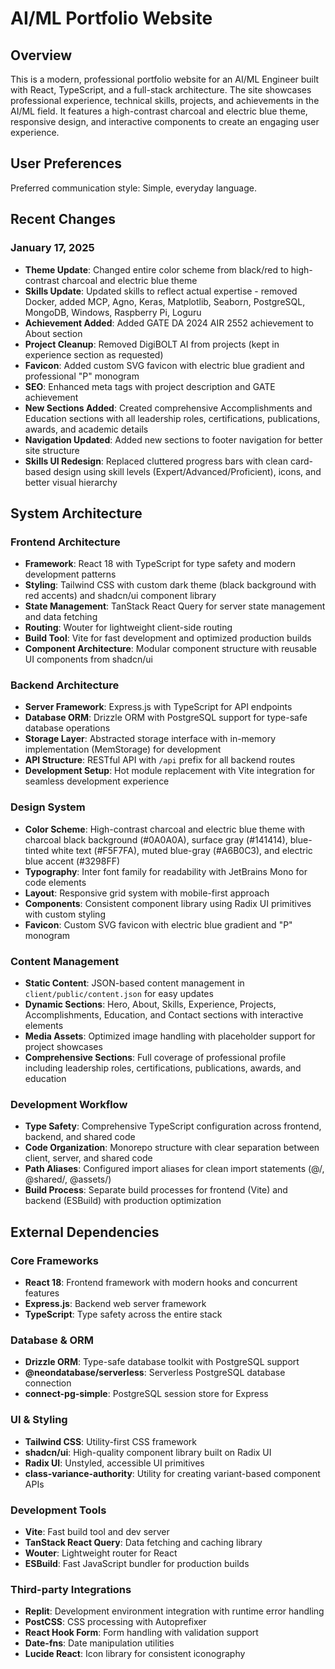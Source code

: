 # AI/ML Portfolio Website

## Overview

This is a modern, professional portfolio website for an AI/ML Engineer built with React, TypeScript, and a full-stack architecture. The site showcases professional experience, technical skills, projects, and achievements in the AI/ML field. It features a high-contrast charcoal and electric blue theme, responsive design, and interactive components to create an engaging user experience.

## User Preferences

Preferred communication style: Simple, everyday language.

## Recent Changes

### January 17, 2025
- **Theme Update**: Changed entire color scheme from black/red to high-contrast charcoal and electric blue theme
- **Skills Update**: Updated skills to reflect actual expertise - removed Docker, added MCP, Agno, Keras, Matplotlib, Seaborn, PostgreSQL, MongoDB, Windows, Raspberry Pi, Loguru
- **Achievement Added**: Added GATE DA 2024 AIR 2552 achievement to About section
- **Project Cleanup**: Removed DigiBOLT AI from projects (kept in experience section as requested)
- **Favicon**: Added custom SVG favicon with electric blue gradient and professional "P" monogram
- **SEO**: Enhanced meta tags with project description and GATE achievement
- **New Sections Added**: Created comprehensive Accomplishments and Education sections with all leadership roles, certifications, publications, awards, and academic details
- **Navigation Updated**: Added new sections to footer navigation for better site structure
- **Skills UI Redesign**: Replaced cluttered progress bars with clean card-based design using skill levels (Expert/Advanced/Proficient), icons, and better visual hierarchy

## System Architecture

### Frontend Architecture
- **Framework**: React 18 with TypeScript for type safety and modern development patterns
- **Styling**: Tailwind CSS with custom dark theme (black background with red accents) and shadcn/ui component library
- **State Management**: TanStack React Query for server state management and data fetching
- **Routing**: Wouter for lightweight client-side routing
- **Build Tool**: Vite for fast development and optimized production builds
- **Component Architecture**: Modular component structure with reusable UI components from shadcn/ui

### Backend Architecture
- **Server Framework**: Express.js with TypeScript for API endpoints
- **Database ORM**: Drizzle ORM with PostgreSQL support for type-safe database operations
- **Storage Layer**: Abstracted storage interface with in-memory implementation (MemStorage) for development
- **API Structure**: RESTful API with `/api` prefix for all backend routes
- **Development Setup**: Hot module replacement with Vite integration for seamless development experience

### Design System
- **Color Scheme**: High-contrast charcoal and electric blue theme with charcoal black background (#0A0A0A), surface gray (#141414), blue-tinted white text (#F5F7FA), muted blue-gray (#A6B0C3), and electric blue accent (#3298FF)
- **Typography**: Inter font family for readability with JetBrains Mono for code elements
- **Layout**: Responsive grid system with mobile-first approach
- **Components**: Consistent component library using Radix UI primitives with custom styling
- **Favicon**: Custom SVG favicon with electric blue gradient and "P" monogram

### Content Management
- **Static Content**: JSON-based content management in `client/public/content.json` for easy updates
- **Dynamic Sections**: Hero, About, Skills, Experience, Projects, Accomplishments, Education, and Contact sections with interactive elements
- **Media Assets**: Optimized image handling with placeholder support for project showcases
- **Comprehensive Sections**: Full coverage of professional profile including leadership roles, certifications, publications, awards, and education

### Development Workflow
- **Type Safety**: Comprehensive TypeScript configuration across frontend, backend, and shared code
- **Code Organization**: Monorepo structure with clear separation between client, server, and shared code
- **Path Aliases**: Configured import aliases for clean import statements (@/, @shared/, @assets/)
- **Build Process**: Separate build processes for frontend (Vite) and backend (ESBuild) with production optimization

## External Dependencies

### Core Frameworks
- **React 18**: Frontend framework with modern hooks and concurrent features
- **Express.js**: Backend web server framework
- **TypeScript**: Type safety across the entire stack

### Database & ORM
- **Drizzle ORM**: Type-safe database toolkit with PostgreSQL support
- **@neondatabase/serverless**: Serverless PostgreSQL database connection
- **connect-pg-simple**: PostgreSQL session store for Express

### UI & Styling
- **Tailwind CSS**: Utility-first CSS framework
- **shadcn/ui**: High-quality component library built on Radix UI
- **Radix UI**: Unstyled, accessible UI primitives
- **class-variance-authority**: Utility for creating variant-based component APIs

### Development Tools
- **Vite**: Fast build tool and dev server
- **TanStack React Query**: Data fetching and caching library
- **Wouter**: Lightweight router for React
- **ESBuild**: Fast JavaScript bundler for production builds

### Third-party Integrations
- **Replit**: Development environment integration with runtime error handling
- **PostCSS**: CSS processing with Autoprefixer
- **React Hook Form**: Form handling with validation support
- **Date-fns**: Date manipulation utilities
- **Lucide React**: Icon library for consistent iconography